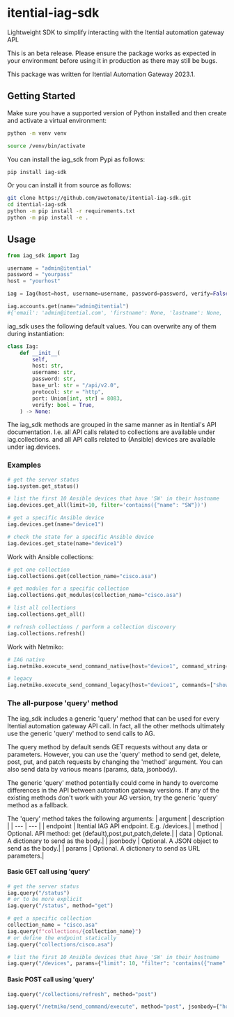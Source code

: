 # itential-iag-sdk
Lightweight SDK to simplify interacting with the Itential automation gateway API.

This is an beta release. Please ensure the package works as expected in your environment before using it in production as there may still be bugs.

This package was written for Itential Automation Gateway 2023.1. 

## Getting Started
Make sure you have a supported version of Python installed and then create and activate a virtual environment:
```bash
python -m venv venv

source /venv/bin/activate
```
You can install the iag_sdk from Pypi as follows:
```bash
pip install iag-sdk
```
Or you can install it from source as follows:
```bash
git clone https://github.com/awetomate/itential-iag-sdk.git
cd itential-iag-sdk
python -m pip install -r requirements.txt
python -m pip install -e .
```

## Usage
```python
from iag_sdk import Iag

username = "admin@itential"
password = "yourpass"
host = "yourhost"

iag = Iag(host=host, username=username, password=password, verify=False)

iag.accounts.get(name="admin@itential")
#{'email': 'admin@itential.com', 'firstname': None, 'lastname': None, 'username': 'admin@itential'}
```
iag_sdk uses the following default values. You can overwrite any of them during instantiation:
```python
class Iag:
    def __init__(
        self,
        host: str,
        username: str,
        password: str,
        base_url: str = "/api/v2.0",
        protocol: str = "http",
        port: Union[int, str] = 8083,
        verify: bool = True,
    ) -> None:
```

The iag_sdk methods are grouped in the same manner as in Itential's API documentation. 
I.e. all API calls related to collections are available under iag.collections. and all API calls related to (Ansible) devices are available under iag.devices.

### Examples
```python
# get the server status
iag.system.get_status()

# list the first 10 Ansible devices that have 'SW' in their hostname
iag.devices.get_all(limit=10, filter='contains({"name": "SW"})')

# get a specific Ansible device
iag.devices.get(name="device1")

# check the state for a specific Ansible device
iag.devices.get_state(name="device1")
```

Work with Ansible collections:
```python
# get one collection
iag.collections.get(collection_name="cisco.asa")

# get modules for a specific collection
iag.collections.get_modules(collection_name="cisco.asa")

# list all collections
iag.collections.get_all()

# refresh collections / perform a collection discovery
iag.collections.refresh()
```
Work with Netmiko:
```python
# IAG native
iag.netmiko.execute_send_command_native(host="device1", command_string="show version")

# legacy
iag.netmiko.execute_send_command_legacy(host="device1", commands=["show version"], device_type="cisco_ftd", username="youruser", password="yourpassword", port=22)
```

### The all-purpose 'query' method
The iag_sdk includes a generic 'query' method that can be used for every Itential automation gateway API call. In fact, all the other methods ultimately use the generic 'query' method to send calls to AG.

The query method by default sends GET requests without any data or parameters. 
However, you can use the 'query' method to send get, delete, post, put, and patch requests by changing the 'method' argument. You can also send data by various means (params, data, jsonbody).

The generic 'query' method potentially could come in handy to overcome differences in the API between automation gateway versions. If any of the existing methods don't work with your AG version, try the generic 'query' method as a fallback.

The 'query' method takes the following arguments:
| argument | description |
| --- | --- |
| endpoint | Itential IAG API endpoint. E.g. /devices.|
| method | Optional. API method: get (default),post,put,patch,delete.|
| data | Optional. A dictionary to send as the body.|
| jsonbody | Optional. A JSON object to send as the body.|
| params | Optional. A dictionary to send as URL parameters.|

#### Basic GET call using 'query'
```python
# get the server status
iag.query("/status")
# or to be more explicit
iag.query("/status", method="get")

# get a specific collection
collection_name = "cisco.asa"
iag.query(f"collections/{collection_name}")
# or define the endpoint statically
iag.query("collections/cisco.asa")

# list the first 10 Ansible devices that have 'SW' in their hostname
iag.query("/devices", params={"limit": 10, "filter": 'contains({"name":"SW"})'})
```

#### Basic POST call using 'query'
```python
iag.query("/collections/refresh", method="post")

iag.query("/netmiko/send_command/execute", method="post", jsonbody={"host": "networkdevice", "command_string": "show version"})
```

